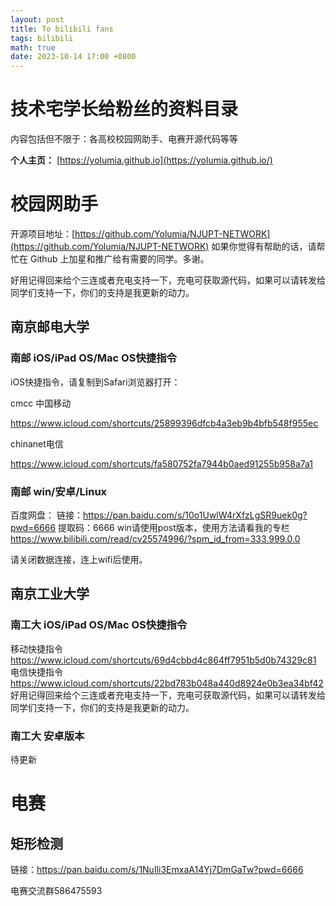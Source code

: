 ```yaml
---
layout: post
title: To bilibili fans
tags: bilibili
math: true
date: 2023-10-14 17:00 +0800
---
```

# 技术宅学长给粉丝的资料目录

内容包括但不限于：各高校校园网助手、电赛开源代码等等

**个人主页：** [https://yolumia.github.io](https://yolumia.github.io/)

# 校园网助手

开源项目地址：[https://github.com/Yolumia/NJUPT-NETWORK](https://github.com/Yolumia/NJUPT-NETWORK)
如果你觉得有帮助的话，请帮忙在 Github 上加星和推广给有需要的同学。多谢。

好用记得回来给个三连或者充电支持一下，充电可获取源代码，如果可以请转发给同学们支持一下，你们的支持是我更新的动力。

## 南京邮电大学

### 南邮 iOS/iPad OS/Mac OS快捷指令

iOS快捷指令，请复制到Safari浏览器打开：

cmcc 中国移动

https://www.icloud.com/shortcuts/25899396dfcb4a3eb9b4bfb548f955ec

chinanet电信

https://www.icloud.com/shortcuts/fa580752fa7944b0aed91255b958a7a1

### 南邮 win/安卓/Linux

百度网盘： 链接：https://pan.baidu.com/s/10o1UwlW4rXfzLgSR9uek0g?pwd=6666 提取码：6666
win请使用post版本，使用方法请看我的专栏 https://www.bilibili.com/read/cv25574996/?spm_id_from=333.999.0.0

请关闭数据连接，连上wifi后使用。

## 南京工业大学

### 南工大 iOS/iPad OS/Mac OS快捷指令

移动快捷指令  https://www.icloud.com/shortcuts/69d4cbbd4c864ff7951b5d0b74329c81
电信快捷指令  https://www.icloud.com/shortcuts/22bd783b048a440d8924e0b3ea34bf42
好用记得回来给个三连或者充电支持一下，充电可获取源代码，如果可以请转发给同学们支持一下，你们的支持是我更新的动力。

### 南工大 安卓版本

待更新

# 电赛

## 矩形检测

链接：https://pan.baidu.com/s/1NuIli3EmxaA14Yj7DmGaTw?pwd=6666 

电赛交流群586475593
